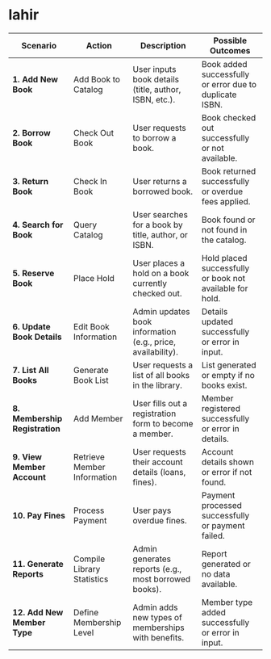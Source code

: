 # lahir

| Scenario                               | Action                               | Description                                               | Possible Outcomes                                      |
|----------------------------------------|--------------------------------------|-----------------------------------------------------------|-------------------------------------------------------|
| **1. Add New Book**                   | Add Book to Catalog                 | User inputs book details (title, author, ISBN, etc.).    | Book added successfully or error due to duplicate ISBN. |
| **2. Borrow Book**                    | Check Out Book                      | User requests to borrow a book.                           | Book checked out successfully or not available.        |
| **3. Return Book**                    | Check In Book                       | User returns a borrowed book.                             | Book returned successfully or overdue fees applied.     |
| **4. Search for Book**                | Query Catalog                       | User searches for a book by title, author, or ISBN.      | Book found or not found in the catalog.                |
| **5. Reserve Book**                   | Place Hold                          | User places a hold on a book currently checked out.      | Hold placed successfully or book not available for hold. |
| **6. Update Book Details**            | Edit Book Information               | Admin updates book information (e.g., price, availability).| Details updated successfully or error in input.        |
| **7. List All Books**                 | Generate Book List                  | User requests a list of all books in the library.        | List generated or empty if no books exist.            |
| **8. Membership Registration**         | Add Member                          | User fills out a registration form to become a member.   | Member registered successfully or error in details.    |
| **9. View Member Account**             | Retrieve Member Information         | User requests their account details (loans, fines).       | Account details shown or error if not found.           |
| **10. Pay Fines**                     | Process Payment                     | User pays overdue fines.                                  | Payment processed successfully or payment failed.      |
| **11. Generate Reports**               | Compile Library Statistics          | Admin generates reports (e.g., most borrowed books).      | Report generated or no data available.                 |
| **12. Add New Member Type**           | Define Membership Level             | Admin adds new types of memberships with benefits.       | Member type added successfully or error in input.      |

